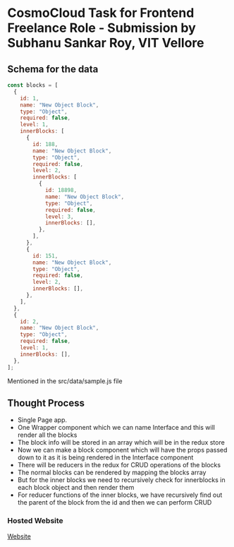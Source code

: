 # CosmoCloud Task for Frontend Freelance Role - Submission by Subhanu Sankar Roy, VIT Vellore


## Schema for the data
```javascript
const blocks = [
  {
    id: 1,
    name: "New Object Block",
    type: "Object",
    required: false,
    level: 1,
    innerBlocks: [
      {
        id: 188,
        name: "New Object Block",
        type: "Object",
        required: false,
        level: 2,
        innerBlocks: [
          {
            id: 18898,
            name: "New Object Block",
            type: "Object",
            required: false,
            level: 3,
            innerBlocks: [],
          },
        ],
      },
      {
        id: 151,
        name: "New Object Block",
        type: "Object",
        required: false,
        level: 2,
        innerBlocks: [],
      },
    ],
  },
  {
    id: 2,
    name: "New Object Block",
    type: "Object",
    required: false,
    level: 1,
    innerBlocks: [],
  },
];

```

Mentioned in the src/data/sample.js file

## Thought Process

- Single Page app.
- One Wrapper component which we can name Interface and this will render all the blocks
- The block info will be stored in an array which will be in the redux store
- Now we can make a block component which will have the props passed down to it as it is being rendered in the Interface component
- There will be reducers in the redux for CRUD operations of the blocks
- The normal blocks can be rendered by mapping the blocks array
- But for the inner blocks we need to recursively check for innerblocks in each block object and then render them
- For reducer functions of the inner blocks, we have recursively find out the parent of the block from the id and then we can perform CRUD


### Hosted Website
[Website](https://cosmocloud-subhanu.netlify.app/)



